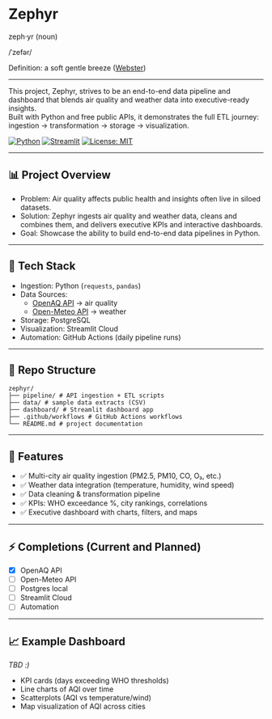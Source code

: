 # Zephyr
zeph·yr (noun)

/ˈzefər/

Definition: a soft gentle breeze ([Webster](https://www.merriam-webster.com/dictionary/zephyr))

---

This project, Zephyr, strives to be an end-to-end data pipeline and dashboard that blends air quality and weather data into executive-ready insights.  
Built with Python and free public APIs, it demonstrates the full ETL journey: ingestion → transformation → storage → visualization.

[![Python](https://img.shields.io/badge/Python-3.10+-blue)](https://www.python.org/) 
[![Streamlit](https://img.shields.io/badge/Streamlit-Live%20Demo-red)](https://streamlit.io/) 
[![License: MIT](https://img.shields.io/badge/License-MIT-yellow.svg)](LICENSE)

---

## 📊 Project Overview
- Problem: Air quality affects public health and insights often live in siloed datasets.  
- Solution: Zephyr ingests air quality and weather data, cleans and combines them, and delivers executive KPIs and interactive dashboards.  
- Goal: Showcase the ability to build end-to-end data pipelines in Python.

---

## 🔧 Tech Stack
- Ingestion: Python (`requests`, `pandas`)  
- Data Sources:  
  - [OpenAQ API](https://docs.openaq.org/) → air quality  
  - [Open-Meteo API](https://open-meteo.com/) → weather  
- Storage: PostgreSQL
- Visualization: Streamlit Cloud
- Automation: GitHub Actions (daily pipeline runs)  

---

## 📂 Repo Structure
```
zephyr/
├── pipeline/ # API ingestion + ETL scripts
├── data/ # sample data extracts (CSV)
├── dashboard/ # Streamlit dashboard app
├── .github/workflows # GitHub Actions workflows
└── README.md # project documentation
```

---

## 🚀 Features
- ✅ Multi-city air quality ingestion (PM2.5, PM10, CO, O₃, etc.)  
- ✅ Weather data integration (temperature, humidity, wind speed)  
- ✅ Data cleaning & transformation pipeline  
- ✅ KPIs: WHO exceedance %, city rankings, correlations  
- ✅ Executive dashboard with charts, filters, and maps
  
---

## ⚡ Completions (Current and Planned)
- [X] OpenAQ API
- [ ] Open-Meteo API
- [ ] Postgres local
- [ ] Streamlit Cloud
- [ ] Automation
---

## 📈 Example Dashboard
*TBD :)*

- KPI cards (days exceeding WHO thresholds)  
- Line charts of AQI over time  
- Scatterplots (AQI vs temperature/wind)  
- Map visualization of AQI across cities  
